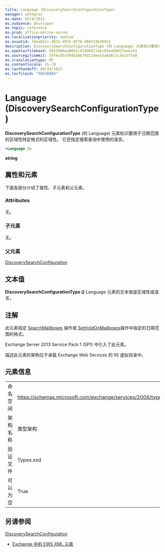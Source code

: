 ```yaml
---
title: Language (DiscoverySearchConfigurationType)
manager: sethgros
ms.date: 03/9/2015
ms.audience: Developer
ms.topic: reference
ms.prod: office-online-server
ms.localizationpriority: medium
ms.assetid: 34eab81c-d832-4925-9f76-d69f24b36931
description: DiscoverySearchConfigurationType (的 Language) 元素标识要用于日期范围的区域性特定格式的区域性。 它还指定搜索查询中使用的语言。
ms.openlocfilehash: 5d51960aa00b2c47d96972abc05e4d6027eeecb3
ms.sourcegitcommit: 54f6cd5a704b36b76d110ee53a6d6c1c3e15f5a9
ms.translationtype: MT
ms.contentlocale: zh-CN
ms.lasthandoff: 09/24/2021
ms.locfileid: "59540893"
---
```

# <a name="language-discoverysearchconfigurationtype"></a>Language (DiscoverySearchConfigurationType)

**DiscoverySearchConfigurationType** (的 Language) 元素标识要用于日期范围的区域性特定格式的区域性。 它还指定搜索查询中使用的语言。 
  
```XML
<Language />
```

 **string**
## <a name="attributes-and-elements"></a>属性和元素

下面各部分介绍了属性、子元素和父元素。
  
### <a name="attributes"></a>Attributes

无。
  
### <a name="child-elements"></a>子元素

无。
  
### <a name="parent-elements"></a>父元素

[DiscoverySearchConfiguration](discoverysearchconfiguration.md)
  
## <a name="text-value"></a>文本值

**DiscoverySearchConfigurationType ()** Language 元素的文本值是区域性或语言。 
  
## <a name="remarks"></a>注解

此元素指定 [SearchMailboxes](searchmailboxes-operation.md) 操作或 [SetHoldOnMailboxes](setholdonmailboxes-operation.md)操作中指定的日期范围的格式。
  
Exchange Server 2013 Service Pack 1 (SP1) 中引入了此元素。
  
描述此元素的架构位于承载 Exchange Web Services 的 IIS 虚拟目录中。
  
## <a name="element-information"></a>元素信息

|||
|:-----|:-----|
|命名空间  <br/> |https://schemas.microsoft.com/exchange/services/2006/types  <br/> |
|架构名称  <br/> |类型架构  <br/> |
|验证文件  <br/> |Types.xsd  <br/> |
|可以为空  <br/> |True  <br/> |
   
## <a name="see-also"></a>另请参阅



[DiscoverySearchConfiguration](discoverysearchconfiguration.md)


- [Exchange 中的 EWS XML 元素](ews-xml-elements-in-exchange.md)

